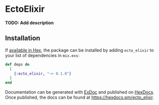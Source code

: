# EctoElixir

**TODO: Add description**

## Installation

If [available in Hex](https://hex.pm/docs/publish), the package can be installed
by adding `ecto_elixir` to your list of dependencies in `mix.exs`:

```elixir
def deps do
  [
    {:ecto_elixir, "~> 0.1.0"}
  ]
end
```

Documentation can be generated with [ExDoc](https://github.com/elixir-lang/ex_doc)
and published on [HexDocs](https://hexdocs.pm). Once published, the docs can
be found at <https://hexdocs.pm/ecto_elixir>.

